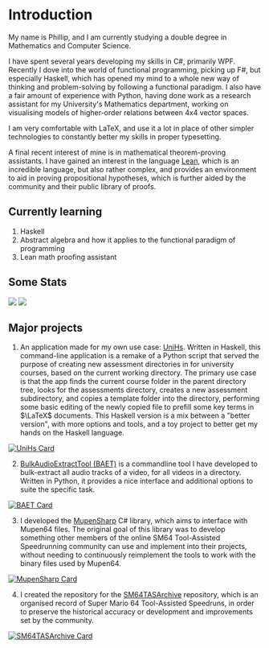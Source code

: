 # Introduction

My name is Phillip, and I am currently studying a double degree in Mathematics and Computer Science. 

I have spent several years developing my skills in C#, primarily WPF.
Recently I dove into the world of functional programming, picking up F#, but especially Haskell, which has opened my mind to a whole new way of thinking and problem-solving by following a functional paradigm.
I also have a fair amount of experience with Python, having done work as a research assistant for my University's Mathematics department, working on visualising models of higher-order relations between 4x4 vector spaces.

I am very comfortable with LaTeX, and use it a lot in place of other simpler technologies to constantly better my skills in proper typesetting.

A final recent interest of mine is in mathematical theorem-proving assistants. I have gained an interest in the language [Lean](https://leanprover.github.io), which is an incredible language, but also rather complex, and provides an environment to aid in proving propositional hypotheses, which is further aided by the community and their public library of proofs.

## Currently learning

1. Haskell
2. Abstract algebra and how it applies to the functional paradigm of programming
3. Lean math proofing assistant

## Some Stats

<img src="https://github-readme-stats.vercel.app/api?username=timetravelpenguin&count_private=true&&show_icons=true&theme=tokyonight"/>

<img src="https://github-readme-stats.vercel.app/api/top-langs/?username=timetravelpenguin&theme=tokyonight&langs_count=10&hide=html,javascript,css,scss,shell,dockerfile,ruby,c,batchfile"/>

## Major projects

1. An application made for my own use case: [UniHs](https://github.com/TimeTravelPenguin/UniHs). Written in Haskell, this command-line application is a remake of a Python script that served the purpose of creating new assessment directories in for university courses, based on the current working directory. The primary use case is that the app finds the current course folder in the parent directory tree, looks for the assessments directory, creates a new assessment subdirectory, and copies a template folder into the directory, performing some basic editing of the newly copied file to prefill some key terms in $\LaTeX$ documents. This Haskell version is a mix between a "better version", with more options and tools, and a toy project to better get my hands on the Haskell language.

[![UniHs Card](https://github-readme-stats.vercel.app/api/pin/?username=TimeTravelPenguin&repo=UniHs&theme=tokyonight)](https://github.com/TimeTravelPenguin/UniHs)

2. [BulkAudioExtractTool (BAET)](https://github.com/TimeTravelPenguin/BulkAudioExtractTool) is a commandline tool I have developed to bulk-extract all audio tracks of a video, for all videos in a directory. Written in Python, it provides a nice interface and additional options to suite the specific task.

[![BAET Card](https://github-readme-stats.vercel.app/api/pin/?username=TimeTravelPenguin&repo=BulkAudioExtractTool&theme=tokyonight)](https://github.com/TimeTravelPenguin/BulkAudioExtractTool)

3. I developed the [MupenSharp](https://github.com/TimeTravelPenguin/MupenSharp) C# library, which aims to interface with Mupen64 files. The original goal of this library was to develop something other members of the online SM64 Tool-Assisted Speedrunning community can use and implement into their projects, without needing to continuously reimplement the tools to work with the binary files used by Mupen64.

[![MupenSharp Card](https://github-readme-stats.vercel.app/api/pin/?username=TimeTravelPenguin&repo=MupenSharp&theme=tokyonight)](https://github.com/TimeTravelPenguin/MupenSharp)

4. I created the repository for the [SM64TASArchive](https://github.com/TimeTravelPenguin/SM64TASArchive) repository, which is an organised record of Super Mario 64 Tool-Assisted Speedruns, in order to preserve the historical accuracy or development and improvements set by the community.

[![SM64TASArchive Card](https://github-readme-stats.vercel.app/api/pin/?username=TimeTravelPenguin&repo=SM64TASArchive&theme=tokyonight)](https://github.com/TimeTravelPenguin/SM64TASArchive)
